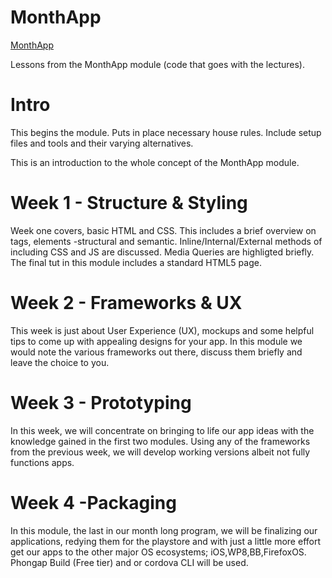 MonthApp
========

[MonthApp](http://jeffgodwyll.github.io/MonthApp/)

Lessons from the MonthApp module (code that goes with the lectures).

Intro
======

This begins the module. Puts in place necessary house rules. Include setup files and tools and their varying alternatives.

This is an introduction to the whole concept of the MonthApp module.


Week 1 - Structure & Styling
=============================

Week one covers, basic HTML and CSS. 
This includes a brief overview on tags, elements -structural and semantic. Inline/Internal/External methods of including CSS and JS are discussed.
Media Queries are highligted briefly.
The final tut in this module includes a standard HTML5 page.



Week 2 - Frameworks & UX
=========================

This week is just about User Experience (UX), mockups and some helpful tips to come up with appealing designs for your app. In this module we would note the various frameworks out there, discuss them briefly and leave the choice to you.



Week 3 - Prototyping
=====================

In this week, we will concentrate on bringing to life our app ideas with the knowledge gained in the first two modules.
Using any of the frameworks from the previous week, we will develop working versions albeit not fully functions apps.




Week 4 -Packaging
==================

In this module, the last in our month long program, we will be finalizing our applications, redying them for the playstore and with just a little more effort get our apps to the other major OS ecosystems; iOS,WP8,BB,FirefoxOS.
Phongap Build (Free tier) and or cordova CLI will be used.
